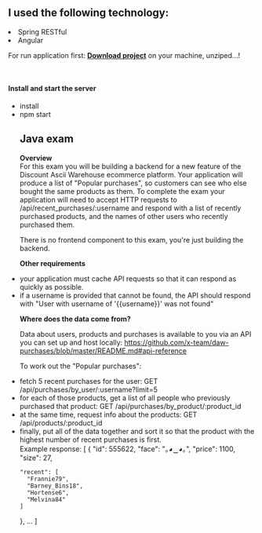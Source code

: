 

<!DOCTYPE html>
<html>
<body>
  
 <h2>
I used the following technology:
 </h2>
 <li>Spring RESTful</li>
 <li>Angular</li>



For run application first:
<a href="https://github.com/x-team/daw-purchases/archive/master.zip" target="_blank"><strong>Download project</strong></a> on your machine, unziped...!<br>
 
 <br>
<h4> Install and start the server</h4>
<ul>
  <li>install</li>
  <li>npm start</li>        
                 
  <h2>  Java exam</h2>
  
                                           
                                           

<strong>Overview </strong><br>
For this exam you will be building a backend for a new feature of the Discount Ascii Warehouse ecommerce platform.
Your application will produce a list of "Popular purchases", so customers can see who else bought the same products as them. 
To complete the exam your application will need to accept HTTP requests to /api/recent_purchases/:username and respond with a list of recently purchased products, and the names of other users who recently purchased them.

There is no frontend component to this exam, you're just building the backend.

<strong>Other requirements</strong>

<li>your application must cache API requests so that it can respond as quickly as possible.</li>

<li>	if a username is provided that cannot be found, the API should respond with "User with username of '{{username}}' was not found"</li>


<strong>Where does the data come from?</strong>

Data about users, products and purchases is available to you via an API you can set up and host locally: 
https://github.com/x-team/daw-purchases/blob/master/README.md#api-reference

To work out the "Popular purchases":

<li>fetch 5 recent purchases for the user: GET /api/purchases/by_user/:username?limit=5</li>

<li>for each of those products, get a list of all people who previously purchased that product: GET /api/purchases/by_product/:product_id</li>

<li>	at the same time, request info about the products: GET /api/products/:product_id</li>

<li>	finally, put all of the data together and sort it so that the product with the highest number of recent purchases is first.</li>
Example response:
[
  {
    "id": 555622,
    "face": "｡◕‿◕｡",
    "price": 1100,
    "size": 27,



    "recent": [
      "Frannie79",
      "Barney_Bins18",
      "Hortense6",
      "Melvina84"
    ]
  },
  ...
]

 
 
</body>
</html>
